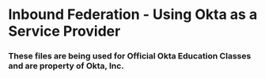 # Inbound Federation - Using Okta as a Service Provider

### These files are being used for Official Okta Education Classes and are property of Okta, Inc.
